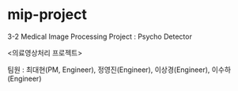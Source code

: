 # mip-project
3-2 Medical Image Processing Project : Psycho Detector

<의료영상처리 프로젝트>

팀원 : 최대현(PM, Engineer), 정영진(Engineer), 이상경(Engineer), 이수하(Engineer) 
